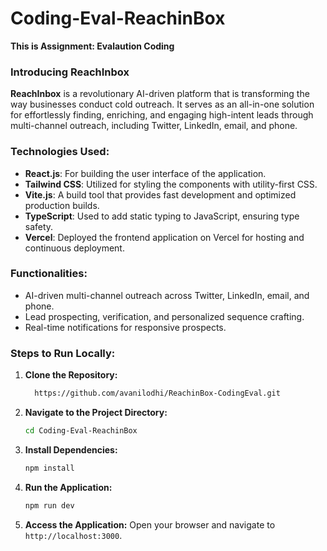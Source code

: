 # Coding-Eval-ReachinBox

**This is Assignment: Evalaution Coding** <br>

### Introducing ReachInbox

**ReachInbox** is a revolutionary AI-driven platform that is transforming the way businesses conduct cold outreach. It serves as an all-in-one solution for effortlessly finding, enriching, and engaging high-intent leads through multi-channel outreach, including Twitter, LinkedIn, email, and phone. <br>

### **Technologies Used:**
- **React.js**: For building the user interface of the application.
- **Tailwind CSS**: Utilized for styling the components with utility-first CSS.
- **Vite.js**: A build tool that provides fast development and optimized production builds.
- **TypeScript**: Used to add static typing to JavaScript, ensuring type safety.
- **Vercel**: Deployed the frontend application on Vercel for hosting and continuous deployment.

### **Functionalities:**
- AI-driven multi-channel outreach across Twitter, LinkedIn, email, and phone.
- Lead prospecting, verification, and personalized sequence crafting.
- Real-time notifications for responsive prospects.

### **Steps to Run Locally:**
1. **Clone the Repository:**
   ```bash
     https://github.com/avanilodhi/ReachinBox-CodingEval.git
   ```
2. **Navigate to the Project Directory:**
   ```bash
   cd Coding-Eval-ReachinBox
   ```
3. **Install Dependencies:**
   ```bash
   npm install
   ```
4. **Run the Application:**
   ```bash
   npm run dev
   ```
5. **Access the Application:**
   Open your browser and navigate to `http://localhost:3000`.


